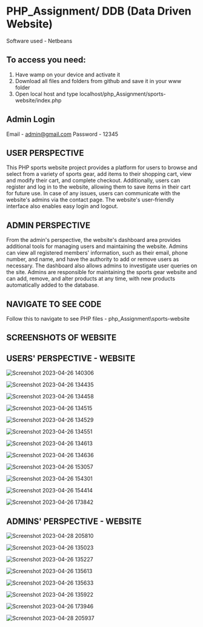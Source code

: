 # PHP_Assignment/ DDB (Data Driven Website)

Software used - Netbeans

To access you need:
---------------------------------------------------------
1. Have wamp on your device and activate it
2. Download all files and folders from github and save it in your www folder
3. Open local host and type localhost/php_Assignment/sports-website/index.php

Admin Login
--------------------------------
Email - admin@gmail.com
Password - 12345

USER PERSPECTIVE
-------------------------------------------------------------------------------------------------------------
This PHP sports website project provides a platform for users to browse and select from a variety of sports gear, add items to their shopping cart, view and modify their cart, and complete checkout. Additionally, users can register and log in to the website, allowing them to save items in their cart for future use. In case of any issues, users can communicate with the website's admins via the contact page. The website's user-friendly interface also enables easy login and logout.

ADMIN PERSPECTIVE
-------------------------------------------------------------------------------------------------------------
From the admin's perspective, the website's dashboard area provides additional tools for managing users and maintaining the website. Admins can view all registered members' information, such as their email, phone number, and name, and have the authority to add or remove users as necessary. The dashboard also allows admins to investigate user queries on the site. Admins are responsible for maintaining the sports gear website and can add, remove, and alter products at any time, with new products automatically added to the database.

NAVIGATE TO SEE CODE
------------------------------------------------------------------------------------------------------------

Follow this to navigate to see PHP files - 
php_Assignment\sports-website

SCREENSHOTS OF WEBSITE
-------------------------------------------------------------------------------------------------------------

USERS' PERSPECTIVE - WEBSITE
---------------------------------------------------------------------------------------------------------
![Screenshot 2023-04-26 140306](https://user-images.githubusercontent.com/92170983/235238362-df4a61bf-9c4f-41b7-a65e-3a3f0037f553.png)

![Screenshot 2023-04-26 134435](https://user-images.githubusercontent.com/92170983/235238455-b2cbba42-4e50-4e4f-97a4-61c53e850756.png)

![Screenshot 2023-04-26 134458](https://user-images.githubusercontent.com/92170983/235238477-606a0fcf-9a70-410f-be58-6f7345f7e4da.png)

![Screenshot 2023-04-26 134515](https://user-images.githubusercontent.com/92170983/235238514-c9ebe959-36ee-4f60-bb3c-82049045907e.png)

![Screenshot 2023-04-26 134529](https://user-images.githubusercontent.com/92170983/235238561-4a0a2416-3da4-4e26-9b39-e48cc13d7d15.png)

![Screenshot 2023-04-26 134551](https://user-images.githubusercontent.com/92170983/235238618-4b44e544-1026-43f8-a488-2569bc04ab43.png)

![Screenshot 2023-04-26 134613](https://user-images.githubusercontent.com/92170983/235238726-a4248d69-19fb-47d3-948e-307ee3b54c31.png)

![Screenshot 2023-04-26 134636](https://user-images.githubusercontent.com/92170983/235238784-37d8c323-86ba-4bfb-b4b3-875be1064bef.png)

![Screenshot 2023-04-26 153057](https://user-images.githubusercontent.com/92170983/235240432-2ac240e7-8e69-490f-be35-9ac5d1c726a0.png)

![Screenshot 2023-04-26 154301](https://user-images.githubusercontent.com/92170983/235240559-99ee1540-9247-4a5d-856f-ca3d9962d91c.png)

![Screenshot 2023-04-26 154414](https://user-images.githubusercontent.com/92170983/235240665-2754abc7-aa1e-4cc3-9151-377cd08cfb6d.png)

![Screenshot 2023-04-26 173842](https://user-images.githubusercontent.com/92170983/235240834-105df892-fb2a-48a1-ae7c-211af3eb5264.png)


ADMINS' PERSPECTIVE - WEBSITE
--------------------------------------------------------------------------------------------------------
![Screenshot 2023-04-28 205810](https://user-images.githubusercontent.com/92170983/235242963-9c3ed8ee-3c46-45e8-a3d6-9bb165329e0c.png)

![Screenshot 2023-04-26 135023](https://user-images.githubusercontent.com/92170983/235239616-9c81938e-4619-4766-b208-a20be833b91f.png)

![Screenshot 2023-04-26 135227](https://user-images.githubusercontent.com/92170983/235239683-10938ecc-01d6-4491-b72e-868d4eeb39e4.png)

![Screenshot 2023-04-26 135613](https://user-images.githubusercontent.com/92170983/235239734-7311d2f0-c7fd-4638-b60b-a94450036a0e.png)

![Screenshot 2023-04-26 135633](https://user-images.githubusercontent.com/92170983/235239783-549847bd-2943-4a5f-9aae-a5fd9c512719.png)

![Screenshot 2023-04-26 135922](https://user-images.githubusercontent.com/92170983/235239904-ad4b035b-9380-4364-b144-4af56cd78d60.png)

![Screenshot 2023-04-26 173946](https://user-images.githubusercontent.com/92170983/235240912-2fffd5e0-2a29-4ab3-ab29-12ccc6351008.png)

![Screenshot 2023-04-28 205937](https://user-images.githubusercontent.com/92170983/235242877-f8a11a45-a213-48c8-9e83-af003d3a4f22.png)
